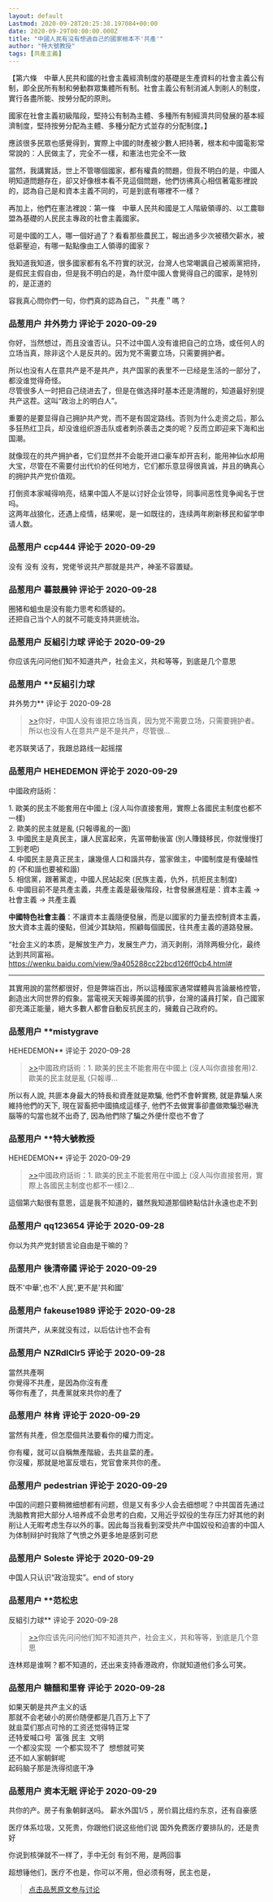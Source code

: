 ```yaml
---
layout: default
Lastmod: 2020-09-28T20:25:38.197084+00:00
date: 2020-09-29T00:00:00.000Z
title: "中國人民有沒有想過自己的國家根本不'共產'"
author: "特大號教授"
tags: [共產主義]
---
```


【第六條　中華人民共和國的社會主義經濟制度的基礎是生產資料的社會主義公有制，即全民所有制和勞動群眾集體所有制。社會主義公有制消滅人剝削人的制度，實行各盡所能、按勞分配的原則。  
  
國家在社會主義初級階段，堅持公有制為主體、多種所有制經濟共同發展的基本經濟制度，堅持按勞分配為主體、多種分配方式並存的分配制度。】  
  
  
應該很多民眾也感覺得到，實際上中國的財產被少數人把持著，根本和中國電影常常說的：人民做主了，完全不一樣，和憲法也完全不一致  
  
  
當然，我講實話，世上不管哪個國家，都有權貴的問題，但我不明白的是，中國人明知道問題存在，卻又好像根本看不見這個問題，他們彷彿真心相信著電影裡說的，認為自己是和資本主義不同的，可是到底有哪裡不一樣？  
  
  
再加上，他們在憲法裡說：第一條　中華人民共和國是工人階級領導的、以工農聯盟為基礎的人民民主專政的社會主義國家。  
  
  
可是中國的工人，哪一個好過了？看看那些農民工，報出過多少次被積欠薪水，被低薪壓迫，有哪一點點像由工人領導的國家？  
  
  
我知道我知道，很多國家都有名不符實的狀況，台灣人也常嘲諷自己被兩黨把持，是假民主假自由，但是我不明白的是，為什麼中國人會覺得自己的國家，是特別的，是正道的  
  
  
容我真心問你們一句，你們真的認為自己，＂共產＂嗎？

            
### 品葱用户 **井外势力** 评论于 2020-09-29
        
你好，当然想过，而且没谁否认。只不过中国人没有谁把自己的立场，或任何人的立场当真，除非这个人是反共的。因为党不需要立场，只需要拥护者。  
  
所以也没有人在意共产是不是共产，共产国家的表里不一已经是生活的一部分了，都没谁觉得奇怪。  
尽管很多人一时把自己绕进去了，但是在做选择时基本还是清醒的，知道最好别提共产这茬。这叫“政治上的明白人”。  
  
重要的是要显得自己拥护共产党，而不是有固定路线。否则为什么走资之后，那么多狂热红卫兵，却没谁组织游击队或者刺杀袭击之类的呢？反而立即迎来下海和出国潮。  
  
就像现在的共产拥护者，它们显然并不会能开进口豪车却开吉利，能用神仙水却用大宝，尽管在不需要付出代价的任何地方，它们都乐意显得很真诚，并且的确真心的拥护共产党价值观。  
  
打倒资本家喊得响亮，结果中国人不是以讨好企业领导，同事间恶性竞争闻名于世吗。  
这两年战狼化，还遇上疫情，结果呢，是一如既往的，连续两年刷新移民和留学申请人数。
        


            
### 品葱用户 **ccp444** 评论于 2020-09-29
        
没有 没有 没有，党佬爷说共产那就是共产，神圣不容置疑。
        


            
### 品葱用户 **暮鼓晨钟** 评论于 2020-09-28
        
圈猪和蛆虫是没有能力思考和质疑的。  
还把自己当个人的就不可能支持共匪统治。
        


            
### 品葱用户 **反組引力球** 评论于 2020-09-29
        
你应该先问问他们知不知道共产，社会主义，共和等等，到底是几个意思
        


            
### 品葱用户 **反組引力球 
井外势力** 评论于 2020-09-28
        
> [\>>]( "/article/item_id-505545#")你好，中国人没有谁把立场当真，因为党不需要立场，只需要拥护者。所以也没有人在意共产是不是共产，尽管很...

  
老苏联笑话了，我跟总路线一起摇摆
        


            
### 品葱用户 **HEHEDEMON** 评论于 2020-09-29
        
中國政府話術：  
  
1\. 歐美的民主不能套用在中國上 (沒人叫你直接套用，實際上各國民主制度也都不一樣)  
2\. 歐美的民主就是亂 (只報導亂的一面)  
3\. 中國民主是真民主，讓人民富起來，先富帶動後富 (別人賺錢移民，你就慢慢打工到老吧)  
4\. 中國民主是真正民主，讓幾億人口和諧共存，當家做主，中國制度是有優越性的 (不和諧也要被和諧)  
5\. 相信黨，跟著黨走，中國人民站起來 (民族主義，仇外，抗拒民主制度)  
6\. 中國目前不是共產主義，共產主義是最後階段，社會發展進程是：資本主義 → 社會主義 → 共產主義  
  
**中國特色社會主義**：不讓資本主義隨便發展，而是以國家的力量去控制資本主義，放大資本主義的優點，但減少其缺陷，照顧每個國民，往共產主義的道路發展。  
  
“社会主义的本质，是解放生产力，发展生产力，消灭剥削，消除两极分化，最终达到共同富裕。  
https://wenku.baidu.com/view/9a405288cc22bcd126ff0cb4.html#  
  

* * *

  
  
其實用說的當然都很好，但是弊端百出，所以這種國家通常媒體與言論嚴格控管，創造出大同世界的假象。當電視天天報導美國的抗爭，台灣的議員打架，自己國家卻充滿正能量，絕大多數人都會自動反抗民主的，擁戴自己政府的。
        


            
### 品葱用户 **mistygrave 
HEHEDEMON** 评论于 2020-09-28
        
> [\>>]( "/article/item_id-505563#")中國政府話術：1. 歐美的民主不能套用在中國上 (沒人叫你直接套用)2. 歐美的民主就是亂 (只報導...

  
  
所以有人說, 共匪本身最大的特長和資產就是欺騙, 他們不會幹實務, 就是靠騙人來維持他們的天下, 現在習畜把中國搞成這樣子, 他們不去做實事卻盡做欺騙恐嚇洗腦等的勾當也就不出奇了, 因為他們除了騙之外便什麼也不會了
        


            
### 品葱用户 **特大號教授 
HEHEDEMON** 评论于 2020-09-29
        
> [\>>]( "/article/item_id-505563#")中國政府話術：1. 歐美的民主不能套用在中國上 (沒人叫你直接套用，實際上各國民主制度也都不一樣)2...

  
這個第六點很有意思，這是我不知道的，雖然我知道那個終點估計永遠也走不到
        


            
### 品葱用户 **qq123654** 评论于 2020-09-28
        
你以为共产党封锁言论自由是干嘛的？
        


            
### 品葱用户 **後清帝國** 评论于 2020-09-29
        
既不'中華',也不'人民',更不是'共和國'
        


            
### 品葱用户 **fakeuse1989** 评论于 2020-09-28
        
所谓共产，从来就没有过，以后估计也不会有
        


            
### 品葱用户 **NZRdlClr5** 评论于 2020-09-28
        
當然共產啊  
你覺得不共產，是因為你沒有產  
等你有產了，共產黨就來共你的產了
        


            
### 品葱用户 **林肯** 评论于 2020-09-29
        
當然有共產，但怎麼個共法要看你的權力而定。  
  
你有權，就可以自稱無產階級，去共韭菜的產。  
你沒權，那就是地富反壞右，党官會來共你的產。
        


            
### 品葱用户 **pedestrian** 评论于 2020-09-29
        
中国的问题只要稍微细想都有问题，但是又有多少人会去细想呢？中共国首先通过洗脑教育把大部分人培养成不会思考的白痴，又用近乎奴役的生存压力好其他的剥削让人无暇考虑生存以外的事。因此每当我看到深受共产中国奴役和迫害的中国人为体制辩护时我除了气愤之外更多地是感到可悲
        


            
### 品葱用户 **Soleste** 评论于 2020-09-29
        
中国人只认识“政治现实”。end of story
        


            
### 品葱用户 **范松忠 
反組引力球** 评论于 2020-09-28
        
> [\>>]( "/article/item_id-505551#")你应该先问问他们知不知道共产，社会主义，共和等等，到底是几个意思

  
  
连林郑是谁啊？都不知道的，还出来支持香港政府，你就知道他们多么可笑。
        


            
### 品葱用户 **糖醋和里脊** 评论于 2020-09-28
        
如果天朝是共产主义的话  
那就不会老破小的房价随便都是几百万上下了  
就韭菜们那点可怜的工资还觉得特正常   
还特爱喊口号  富强 民主  文明  
一个都没实现  一个都实现不了  想想就可笑  
还不如人家朝鲜呢   
起码脑子那是洗得彻底干净
        


            
### 品葱用户 **资本无眠** 评论于 2020-09-29
        
共你的产。房子有象朝鲜送吗。 薪水外国1/5 ，房价肩比纽约东京，还有自豪感  
  
医疗体系垃圾，又死贵，你跟他们说这些他们说 国外免费医疗要排队的，还是贵好  
  
你说到核弹就不一样了，手中无剑 有剑不用，是两回事  
  
超想锤他们，医疗不也是，你可以不用，但必须有呀，民主也是，
        






> [点击品葱原文参与讨论](https://pincong.rocks/article/24544)

